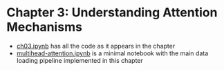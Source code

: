 # Chapter 3: Understanding Attention Mechanisms

- [ch03.ipynb](ch03.ipynb) has all the code as it appears in the chapter
- [multihead-attention.ipynb](multihead-attention.ipynb) is a minimal notebook with the main data loading pipeline implemented in this chapter

